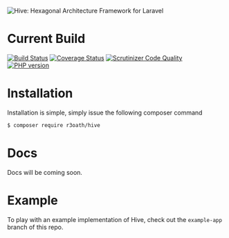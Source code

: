 ![Hive: Hexagonal Architecture Framework for Laravel](https://cloud.githubusercontent.com/assets/2805249/10297516/6dbb0a76-6c17-11e5-945d-97e1a22ee6d2.png)

# Current Build

[![Build Status](https://travis-ci.org/r3oath/hive.svg?branch=master)](https://travis-ci.org/r3oath/hive) 
[![Coverage Status](https://coveralls.io/repos/r3oath/hive/badge.svg?branch=master&service=github)](https://coveralls.io/github/r3oath/hive?branch=master)
[![Scrutinizer Code Quality](https://scrutinizer-ci.com/g/r3oath/hive/badges/quality-score.png?b=master)](https://scrutinizer-ci.com/g/r3oath/hive/?branch=master)
[![PHP version](https://badge.fury.io/ph/r3oath%2Fhive.svg)](http://badge.fury.io/ph/r3oath%2Fhive)

# Installation

Installation is simple, simply issue the following composer command

```bash
$ composer require r3oath/hive
```

# Docs

Docs will be coming soon.

# Example

To play with an example implementation of Hive, check out the `example-app` branch of this repo.